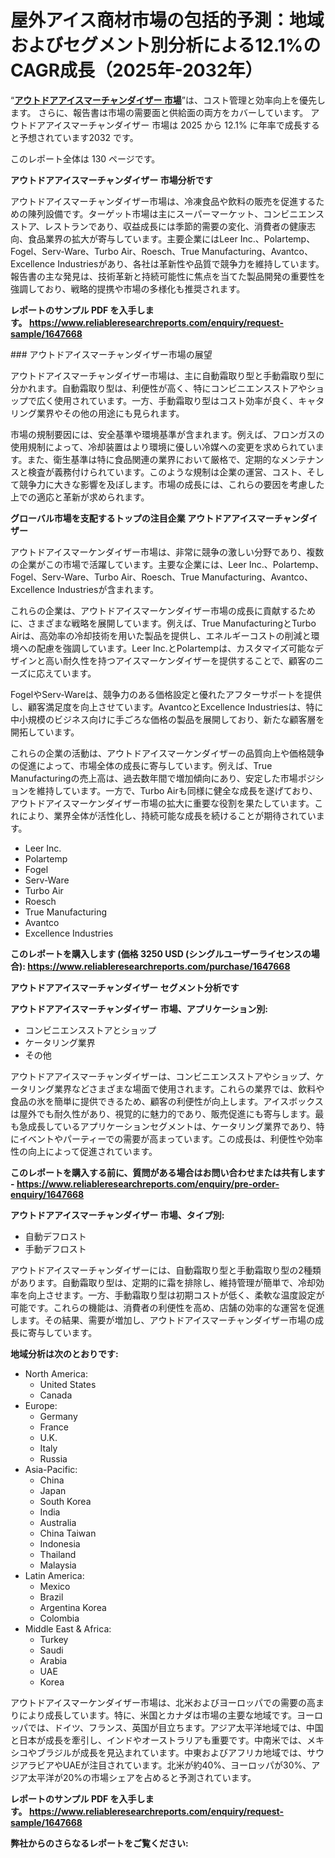 <p><h1>屋外アイス商材市場の包括的予測：地域およびセグメント別分析による12.1%のCAGR成長（2025年-2032年）</h1></p><p>&ldquo;<strong><a href="https://www.reliableresearchreports.com/outdoor-ice-merchandiser-market-r1647668?utm_campaign=107&utm_medium=9&utm_source=Github&utm_content=ia&utm_term=16042025&utm_id=outdoor-ice-merchandiser">アウトドアアイスマーチャンダイザー 市場</a></strong>&rdquo;は、コスト管理と効率向上を優先します。 さらに、報告書は市場の需要面と供給面の両方をカバーしています。 アウトドアアイスマーチャンダイザー 市場は 2025 から 12.1% に年率で成長すると予想されています2032 です。</p>
<p>このレポート全体は 130 ページです。</p>
<p><strong>アウトドアアイスマーチャンダイザー 市場分析です</strong></p>
<p><p>アウトドアイスマーチャンダイザー市場は、冷凍食品や飲料の販売を促進するための陳列設備です。ターゲット市場は主にスーパーマーケット、コンビニエンスストア、レストランであり、収益成長には季節的需要の変化、消費者の健康志向、食品業界の拡大が寄与しています。主要企業にはLeer Inc.、Polartemp、Fogel、Serv-Ware、Turbo Air、Roesch、True Manufacturing、Avantco、Excellence Industriesがあり、各社は革新性や品質で競争力を維持しています。報告書の主な発見は、技術革新と持続可能性に焦点を当てた製品開発の重要性を強調しており、戦略的提携や市場の多様化も推奨されます。</p></p>
<p><strong>レポートのサンプル PDF を入手します。&nbsp;<a href="https://www.reliableresearchreports.com/enquiry/request-sample/1647668?utm_campaign=107&utm_medium=9&utm_source=Github&utm_content=ia&utm_term=16042025&utm_id=outdoor-ice-merchandiser">https://www.reliableresearchreports.com/enquiry/request-sample/1647668</a></strong></p>
<p><p>### アウトドアイスマーチャンダイザー市場の展望</p><p>アウトドアイスマーチャンダイザー市場は、主に自動霜取り型と手動霜取り型に分かれます。自動霜取り型は、利便性が高く、特にコンビニエンスストアやショップで広く使用されています。一方、手動霜取り型はコスト効率が良く、キャタリング業界やその他の用途にも見られます。</p><p>市場の規制要因には、安全基準や環境基準が含まれます。例えば、フロンガスの使用規制によって、冷却装置はより環境に優しい冷媒への変更を求められています。また、衛生基準は特に食品関連の業界において厳格で、定期的なメンテナンスと検査が義務付けられています。このような規制は企業の運営、コスト、そして競争力に大きな影響を及ぼします。市場の成長には、これらの要因を考慮した上での適応と革新が求められます。</p></p>
<p><strong>グローバル市場を支配するトップの注目企業 アウトドアアイスマーチャンダイザー</strong></p>
<p><p>アウトドアイスマーケンダイザー市場は、非常に競争の激しい分野であり、複数の企業がこの市場で活躍しています。主要な企業には、Leer Inc.、Polartemp、Fogel、Serv-Ware、Turbo Air、Roesch、True Manufacturing、Avantco、Excellence Industriesが含まれます。</p><p>これらの企業は、アウトドアイスマーケンダイザー市場の成長に貢献するために、さまざまな戦略を展開しています。例えば、True ManufacturingとTurbo Airは、高効率の冷却技術を用いた製品を提供し、エネルギーコストの削減と環境への配慮を強調しています。Leer Inc.とPolartempは、カスタマイズ可能なデザインと高い耐久性を持つアイスマーケンダイザーを提供することで、顧客のニーズに応えています。</p><p>FogelやServ-Wareは、競争力のある価格設定と優れたアフターサポートを提供し、顧客満足度を向上させています。AvantcoとExcellence Industriesは、特に中小規模のビジネス向けに手ごろな価格の製品を展開しており、新たな顧客層を開拓しています。</p><p>これらの企業の活動は、アウトドアイスマーケンダイザーの品質向上や価格競争の促進によって、市場全体の成長に寄与しています。例えば、True Manufacturingの売上高は、過去数年間で増加傾向にあり、安定した市場ポジションを維持しています。一方で、Turbo Airも同様に健全な成長を遂げており、アウトドアイスマーケンダイザー市場の拡大に重要な役割を果たしています。これにより、業界全体が活性化し、持続可能な成長を続けることが期待されています。</p></p>
<p><ul><li>Leer Inc.</li><li>Polartemp</li><li>Fogel</li><li>Serv-Ware</li><li>Turbo Air</li><li>Roesch</li><li>True Manufacturing</li><li>Avantco</li><li>Excellence Industries</li></ul></p>
<p><strong>このレポートを購入します (価格 3250 USD (シングルユーザーライセンスの場合):&nbsp;<a href="https://www.reliableresearchreports.com/purchase/1647668?utm_campaign=107&utm_medium=9&utm_source=Github&utm_content=ia&utm_term=16042025&utm_id=outdoor-ice-merchandiser">https://www.reliableresearchreports.com/purchase/1647668</a></strong></p>
<p><strong>アウトドアアイスマーチャンダイザー セグメント分析です</strong></p>
<p><strong>アウトドアアイスマーチャンダイザー 市場、アプリケーション別:</strong></p>
<p><ul><li>コンビニエンスストアとショップ</li><li>ケータリング業界</li><li>その他</li></ul></p>
<p><p>アウトドアアイスマーチャンダイザーは、コンビニエンスストアやショップ、ケータリング業界などさまざまな場面で使用されます。これらの業界では、飲料や食品の氷を簡単に提供できるため、顧客の利便性が向上します。アイスボックスは屋外でも耐久性があり、視覚的に魅力的であり、販売促進にも寄与します。最も急成長しているアプリケーションセグメントは、ケータリング業界であり、特にイベントやパーティーでの需要が高まっています。この成長は、利便性や効率性の向上によって促進されています。</p></p>
<p><strong>このレポートを購入する前に、質問がある場合はお問い合わせまたは共有します - <a href="https://www.reliableresearchreports.com/enquiry/pre-order-enquiry/1647668?utm_campaign=107&utm_medium=9&utm_source=Github&utm_content=ia&utm_term=16042025&utm_id=outdoor-ice-merchandiser">https://www.reliableresearchreports.com/enquiry/pre-order-enquiry/1647668</a></strong></p>
<p><strong>アウトドアアイスマーチャンダイザー 市場、タイプ別:</strong></p>
<p><ul><li>自動デフロスト</li><li>手動デフロスト</li></ul></p>
<p><p>アウトドアイスマーチャンダイザーには、自動霜取り型と手動霜取り型の2種類があります。自動霜取り型は、定期的に霜を排除し、維持管理が簡単で、冷却効率を向上させます。一方、手動霜取り型は初期コストが低く、柔軟な温度設定が可能です。これらの機能は、消費者の利便性を高め、店舗の効率的な運営を促進します。その結果、需要が増加し、アウトドアイスマーチャンダイザー市場の成長に寄与しています。</p></p>
<p><strong>地域分析は次のとおりです:</strong></p>
<p><ul>
    <li>
        North America:
        <ul>
            <li>United States</li>
            <li>Canada</li>
        </ul>
    </li>
    <li>
        Europe:
        <ul>
            <li>Germany</li>
            <li>France</li>
            <li>U.K.</li>
            <li>Italy</li>
            <li>Russia</li>
        </ul>
    </li>
    <li>
        Asia-Pacific:
        <ul>
            <li>China</li>
            <li>Japan</li>
            <li>South Korea</li>
            <li>India</li>
            <li>Australia</li>
            <li>China Taiwan</li>
            <li>Indonesia</li>
            <li>Thailand</li>
            <li>Malaysia</li>
        </ul>
    </li>
    <li>
        Latin America:
        <ul>
            <li>Mexico</li>
            <li>Brazil</li>
            <li>Argentina Korea</li>
            <li>Colombia</li>
        </ul>
    </li>
    <li>
        Middle East & Africa:
        <ul>
            <li>Turkey</li>
            <li>Saudi</li>
            <li>Arabia</li>
            <li>UAE</li>
            <li>Korea</li>
        </ul>
    </li>
    </ul></p>
<p><p>アウトドアイスマーケンダイザー市場は、北米およびヨーロッパでの需要の高まりにより成長しています。特に、米国とカナダは市場の主要な地域です。ヨーロッパでは、ドイツ、フランス、英国が目立ちます。アジア太平洋地域では、中国と日本が成長を牽引し、インドやオーストラリアも重要です。中南米では、メキシコやブラジルが成長を見込まれています。中東およびアフリカ地域では、サウジアラビアやUAEが注目されています。北米が約40%、ヨーロッパが30%、アジア太平洋が20%の市場シェアを占めると予測されています。</p></p>
<p><strong>レポートのサンプル PDF を入手します。&nbsp;<a href="https://www.reliableresearchreports.com/enquiry/request-sample/1647668?utm_campaign=107&utm_medium=9&utm_source=Github&utm_content=ia&utm_term=16042025&utm_id=outdoor-ice-merchandiser">https://www.reliableresearchreports.com/enquiry/request-sample/1647668</a></strong></p>
<p><strong></strong></p>
<p><strong></strong></p>
<p><strong></strong></p>
<p><strong></strong></p>
<p><strong>弊社からのさらなるレポートをご覧ください:</strong></p>
<p><strong><p></p><p></p><p></p></strong></p>